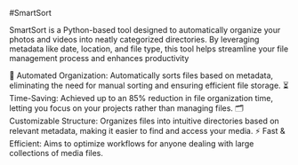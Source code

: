 #SmartSort

SmartSort is a Python-based tool designed to automatically organize your photos and videos into neatly categorized directories. By leveraging metadata like date, location, and file type, this tool helps streamline your file management process and enhances productivity

🧹 Automated Organization: Automatically sorts files based on metadata, eliminating the need for manual sorting and ensuring efficient file storage.
⏳ Time-Saving: Achieved up to an 85% reduction in file organization time, letting you focus on your projects rather than managing files.
🗂️ Customizable Structure: Organizes files into intuitive directories based on relevant metadata, making it easier to find and access your media.
⚡ Fast & Efficient: Aims to optimize workflows for anyone dealing with large collections of media files.
